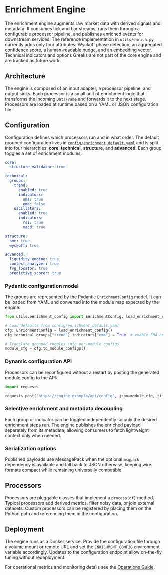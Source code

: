 # Enrichment Engine

The enrichment engine augments raw market data with derived signals and metadata.
It consumes tick and bar streams, runs them through a configurable processor
pipeline, and publishes enriched events for downstream services. The reference
implementation in `utils/enrich.py` currently adds only four attributes:
Wyckoff phase detection, an aggregated confidence score, a human-readable
nudge, and an embedding vector. Technical indicators and options Greeks are
not part of the core engine and are tracked as future work.

## Architecture

The engine is composed of an input adapter, a processor pipeline, and output
sinks. Each processor is a small unit of enrichment logic that transforms the
incoming `DataFrame` and forwards it to the next stage. Processors are loaded at
runtime based on a YAML or JSON configuration file.

## Configuration

Configuration defines which processors run and in what order.  The default
grouped configuration lives in
[`config/enrichment_default.yaml`](../config/enrichment_default.yaml) and is
split into four hierarchies: **core**, **technical**, **structure**, and
**advanced**.  Each group toggles a set of enrichment modules:

```yaml
core:
  structure_validator: true

technical:
  groups:
    trend:
      enabled: true
      indicators:
        sma: true
        ema: false
    oscillators:
      enabled: true
      indicators:
        rsi: true
        macd: true

structure:
  smc: true
  wyckoff: true

advanced:
  liquidity_engine: true
  context_analyzer: true
  fvg_locator: true
  predictive_scorer: true
```

### Pydantic configuration model

The groups are represented by the Pydantic
`EnrichmentConfig` model.  It can be loaded from YAML and converted into the
module map expected by the engine:

```python
from utils.enrichment_config import EnrichmentConfig, load_enrichment_config

# Load defaults from config/enrichment_default.yaml
cfg: EnrichmentConfig = load_enrichment_config()
cfg.technical.groups["trend"].indicators["ema"] = True  # enable EMA on the fly

# Translate grouped toggles into per-module configs
module_cfg = cfg.to_module_configs()
```

### Dynamic configuration API

Processors can be reconfigured without a restart by posting the generated module
config to the API:

```python
import requests

requests.post("https://engine.example/api/config", json=module_cfg, timeout=10)
```

### Selective enrichment and metadata decoupling

Each group or indicator can be toggled independently so only the desired
enrichment steps run.  The engine publishes the enriched payload separately from
its metadata, allowing consumers to fetch lightweight context only when needed.

### Serialization options

Published payloads use MessagePack when the optional ``msgpack`` dependency is
available and fall back to JSON otherwise, keeping wire formats compact while
remaining universally compatible.

## Processors

Processors are pluggable classes that implement a `process(df)` method. Typical
processors add derived metrics, filter noisy data, or join external datasets.
Custom processors can be registered by placing them on the Python path and
referencing them in the configuration.

## Deployment

The engine runs as a Docker service. Provide the configuration file through a
volume mount or remote URL and set the `ENRICHMENT_CONFIG` environment variable
accordingly. Updates to the configuration endpoint allow on-the-fly tuning
without redeployment.

For operational metrics and monitoring details see the
[Operations Guide](operations.md).
